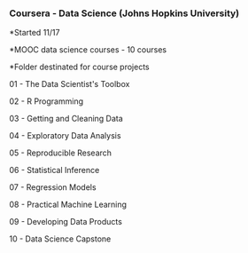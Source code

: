 ### Coursera - Data Science (Johns Hopkins University)
*Started 11/17

*MOOC data science courses - 10 courses

*Folder destinated for course projects

01 - The Data Scientist's Toolbox

02 - R Programming

03 - Getting and Cleaning Data

04 - Exploratory Data Analysis

05 - Reproducible Research

06 - Statistical Inference

07 - Regression Models

08 - Practical Machine Learning

09 - Developing Data Products

10 - Data Science Capstone
